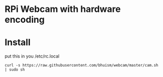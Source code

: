 # RPi Webcam with hardware encoding

# Install

put this in you /etc/rc.local

```
curl -s https://raw.githubusercontent.com/bhuism/webcam/master/cam.sh | sudo sh
```

